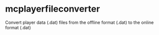 # mcplayerfileconverter
 Convert player data (.dat) files from the offline format (<playername>.dat) to the online format (<UUID>.dat)
